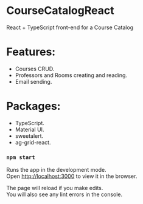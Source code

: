 # CourseCatalogReact
React + TypeScript front-end for a Course Catalog

# Features:
- Courses CRUD.
- Professors and Rooms creating and reading.
- Email sending.

# Packages:
- TypeScript.
- Material UI.
- sweetalert.
- ag-grid-react.

### `npm start`

Runs the app in the development mode.\
Open [http://localhost:3000](http://localhost:3000) to view it in the browser.

The page will reload if you make edits.\
You will also see any lint errors in the console.

